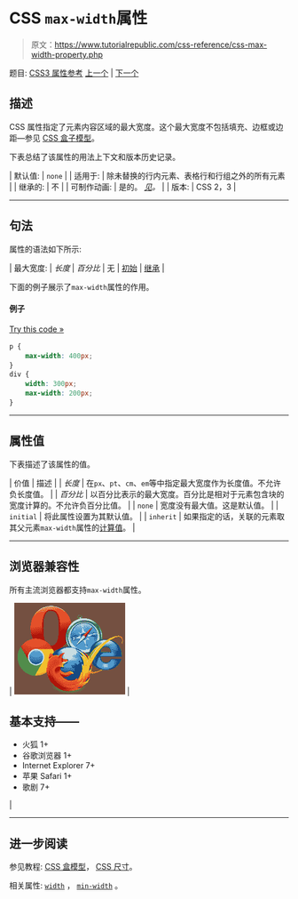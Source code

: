 # CSS `max-width`属性

> 原文：<https://www.tutorialrepublic.com/css-reference/css-max-width-property.php>

题目: [CSS3 属性参考](css3-properties.php) [上一个](css-max-height-property.php) | [下一个](css-min-height-property.php)

## 描述

CSS 属性指定了元素内容区域的最大宽度。这个最大宽度不包括填充、边框或边距—参见 [CSS 盒子模型](../css-tutorial/css-box-model.php)。

下表总结了该属性的用法上下文和版本历史记录。

| 默认值: | `none` |
| 适用于: | 除未替换的行内元素、表格行和行组之外的所有元素 |
| 继承的: | 不 |
| 可制作动画: | 是的。 [*见*](css-animatable-properties.php)*。* |
| 版本: | CSS 2，3 |

* * *

## 句法

属性的语法如下所示:

| 最大宽度: | *长度* &#124; *百分比* &#124; 无 &#124; [初始](../definitions.php#initial) &#124; [继承](../definitions.php#inherit) |

下面的例子展示了`max-width`属性的作用。

#### 例子

[Try this code »](../codelab.php?topic=css&file=max-width-property "Try this code using online Editor")

```css
p {
    max-width: 400px;
}
div {
    width: 300px;
    max-width: 200px;
}
```

* * *

## 属性值

下表描述了该属性的值。

| 价值 | 描述 |
| *长度* | 在`px`、`pt`、`cm`、`em`等中指定最大宽度作为长度值。不允许负长度值。 |
| *百分比* | 以百分比表示的最大宽度。百分比是相对于元素包含块的宽度计算的。不允许负百分比值。 |
| `none` | 宽度没有最大值。这是默认值。 |
| `initial` | 将此属性设置为其默认值。 |
| `inherit` | 如果指定的话，关联的元素取其父元素`max-width`属性的[计算值](../definitions.php#computed-value)。 |

* * *

## 浏览器兼容性

所有主流浏览器都支持`max-width`属性。

| ![Browsers Icon](img/e9331123c77668c1832e541c2fca1002.png) | 

## 基本支持——

*   火狐 1+
*   谷歌浏览器 1+
*   Internet Explorer 7+
*   苹果 Safari 1+
*   歌剧 7+

 |

* * *

## 进一步阅读

参见教程: [CSS 盒模型](../css-tutorial/css-box-model.php)， [CSS 尺寸](../css-tutorial/css-dimension.php)。

相关属性: [`width`](css-width-property.php) ， [`min-width`](css-min-width-property.php) 。